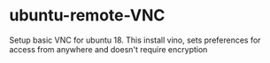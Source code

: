 # ubuntu-remote-VNC
Setup basic VNC for ubuntu 18. This install vino, sets preferences for access from anywhere and doesn't require encryption
